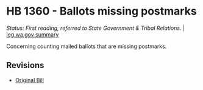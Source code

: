 # HB 1360 - Ballots missing postmarks
*Status: First reading, referred to State Government & Tribal Relations.* | [leg.wa.gov summary](https://app.leg.wa.gov/billsummary?BillNumber=1360&Year=2021)

Concerning counting mailed ballots that are missing postmarks.

## Revisions
* [Original Bill](1/)